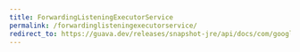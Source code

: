 ```yaml
---
title: ForwardingListeningExecutorService
permalink: /forwardinglisteningexecutorservice/
redirect_to: https://guava.dev/releases/snapshot-jre/api/docs/com/google/common/util/concurrent/ForwardingListeningExecutorService.html
---
```

